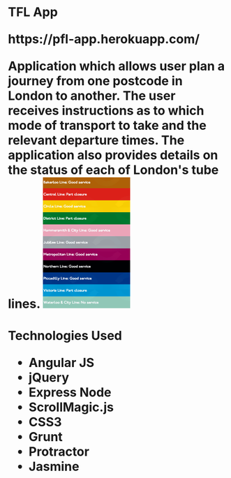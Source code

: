 <h1>TFL App
<p>https://pfl-app.herokuapp.com/ 
<p>Application which allows user plan a journey from one postcode in London to another. The user receives instructions as to which mode of transport to take and the relevant departure times. The application also provides details on the status of each of London's tube lines.

<img src="https://github.com/Pau1fitz/tfl_app/blob/master/tube.png" width="200" height="300"/>

<h1> Technologies Used
<p>
<ul>
<li>Angular JS
<li>jQuery
<li>Express Node
<li>ScrollMagic.js
<li>CSS3
<li>Grunt
<li>Protractor
<li>Jasmine



